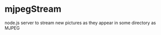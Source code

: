 mjpegStream
===========

node.js server to stream new pictures as they appear in some directory as MJPEG
